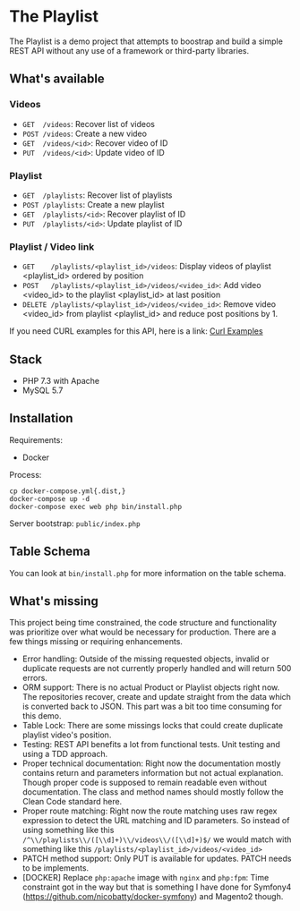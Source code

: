 # The Playlist

The Playlist is a demo project that attempts to boostrap and build a simple REST API without any use of a framework or third-party libraries.

## What's available

### Videos

* `GET  /videos`: Recover list of videos
* `POST /videos`: Create a new video
* `GET  /videos/<id>`: Recover video of ID <id>
* `PUT  /videos/<id>`: Update video of ID <id>

### Playlist

* `GET  /playlists`: Recover list of playlists
* `POST /playlists`: Create a new playlist
* `GET  /playlists/<id>`: Recover playlist of ID <id>
* `PUT  /playlists/<id>`: Update playlist of ID <id>

### Playlist / Video link

* `GET    /playlists/<playlist_id>/videos`: Display videos of playlist <playlist_id> ordered by position
* `POST   /playlists/<playlist_id>/videos/<video_id>`: Add video <video_id> to the playlist <playlist_id> at last position
* `DELETE /playlists/<playlist_id>/videos/<video_id>`: Remove video <video_id> from playlist <playlist_id> and reduce post positions by 1.

If you need CURL examples for this API, here is a link: [Curl Examples](curl_examples.md)

## Stack

* PHP 7.3 with Apache
* MySQL 5.7

## Installation

Requirements:
* Docker

Process:

```
cp docker-compose.yml{.dist,}
docker-compose up -d
docker-compose exec web php bin/install.php
```

Server bootstrap: `public/index.php`

## Table Schema

You can look at `bin/install.php` for more information on the table schema.

## What's missing

This project being time constrained, the code structure and functionality was prioritize over what would be necessary for production. There are a few things missing or requiring enhancements.

* Error handling: Outside of the missing requested objects, invalid or duplicate requests are not currently properly handled and will return 500 errors.
* ORM support: There is no actual Product or Playlist objects right now. The repositories recover, create and update straight from the data which is converted back to JSON. This part was a bit too time consuming for this demo.
* Table Lock: There are some missings locks that could create duplicate playlist video's position.
* Testing: REST API benefits a lot from functional tests. Unit testing and using a TDD approach.
* Proper technical documentation: Right now the documentation mostly contains return and parameters information but not actual explanation. Though proper code is supposed to remain readable even without documentation. The class and method names should mostly follow the Clean Code standard here.
* Proper route matching: Right now the route matching uses raw regex expression to detect the URL matching and ID parameters. So instead of using something like this `/^\\/playlists\\/([\\d]+)\\/videos\\/([\\d]+)$/` we would match with something like this `/playlists/<playlist_id>/videos/<video_id>`
* PATCH method support: Only PUT is available for updates. PATCH needs to be implements.
* [DOCKER] Replace `php:apache` image with `nginx` and `php:fpm`: Time constraint got in the way but that is something I have done for Symfony4 (https://github.com/nicobatty/docker-symfony) and Magento2 though.

